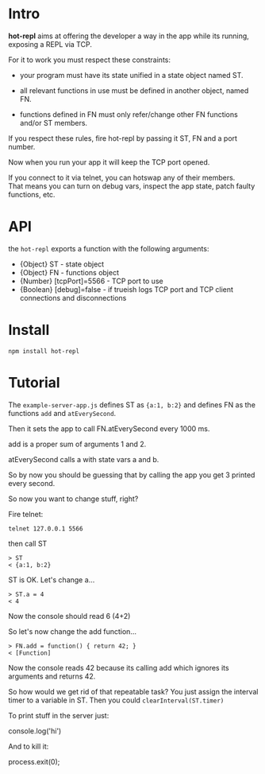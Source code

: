 # Intro

**hot-repl** aims at offering the developer a way in the app while its running, exposing a REPL via TCP.

For it to work you must respect these constraints:

* your program must have its state unified in a state object named ST.

* all relevant functions in use must be defined in another object, named FN.

* functions defined in FN must only refer/change other FN functions and/or ST members.

If you respect these rules, fire hot-repl by passing it ST, FN and a port number.

Now when you run your app it will keep the TCP port opened.

If you connect to it via telnet, you can hotswap any of their members.  
That means you can turn on debug vars, inspect the app state, patch faulty functions, etc.



# API

the `hot-repl` exports a function with the following arguments:

* {Object}  ST - state object
* {Object}  FN - functions object
* {Number}  [tcpPort]=5566 - TCP port to use
* {Boolean} [debug]=false - if trueish logs TCP port and TCP client connections and disconnections



# Install

    npm install hot-repl



# Tutorial

The `example-server-app.js` defines ST as `{a:1, b:2}` and defines FN as the functions `add` and `atEverySecond`.

Then it sets the app to call FN.atEverySecond every 1000 ms.

add is a proper sum of arguments 1 and 2.

atEverySecond calls a with state vars a and b.

So by now you should be guessing that by calling the app you get 3 printed every second.

So now you want to change stuff, right?

Fire telnet:

    telnet 127.0.0.1 5566

then call ST

    > ST
    < {a:1, b:2}

ST is OK. Let's change a...

    > ST.a = 4
    < 4

Now the console should read 6 (4+2)

So let's now change the add function...

    > FN.add = function() { return 42; }
    < [Function]

Now the console reads 42 because its calling add which ignores its arguments and returns 42.

So how would we get rid of that repeatable task? You just assign the interval timer to a variable in ST. Then you could `clearInterval(ST.timer)`

To print stuff in the server just:

console.log('hi')

And to kill it:

process.exit(0);
